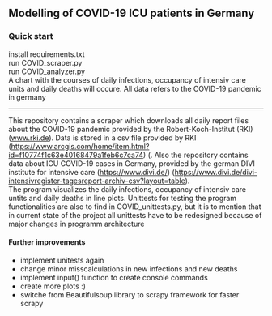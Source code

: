 
## Modelling of COVID-19 ICU patients in Germany  
  
  
### Quick start ####
install requirements.txt  
run COVID_scraper.py  
run COVID_analyzer.py  
A chart with the courses of daily infections, occupancy of intensiv care units and daily deaths will occure.
All data refers to the COVID-19 pandemic in germany
  
-------------------------  
  
This repository contains a scraper which downloads all daily report files about the COVID-19 pandemic provided by the Robert-Koch-Institut (RKI) (www.rki.de).
Data is stored in a csv file provided by RKI (https://www.arcgis.com/home/item.html?id=f10774f1c63e40168479a1feb6c7ca74) (.
Also the repository contains data about ICU COVID-19 cases in Germany, provided by the german DIVI institute for intensive care (https://www.divi.de/) (https://www.divi.de/divi-intensivregister-tagesreport-archiv-csv?layout=table).  
The program visualizes the daily infections, occupancy of intensiv care untits and daily deaths in line plots. 
Unittests for testing the program functionalities are also to find in COVID_unittests.py, but it is to mention that in current state of the project all unittests have to be redesigned because of major changes in programm architecture   
  
#### Further improvements ####
- implement unitests again
- change minor misscalculations in new infections and new deaths
- implement input() function to create console commands 
- create more plots :) 
- switche from Beautifulsoup library to scrapy framework for faster scrapy  

